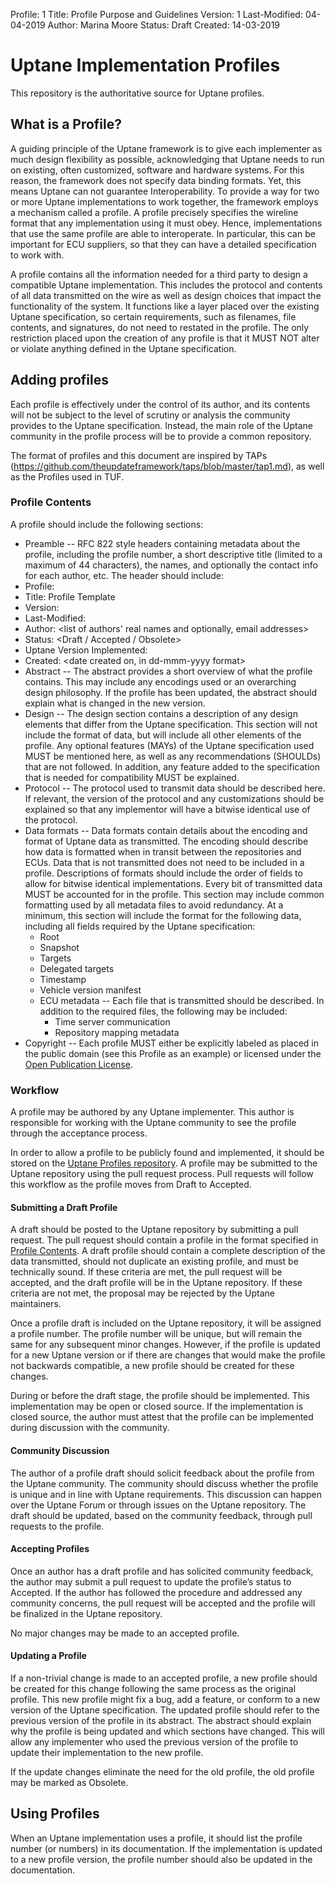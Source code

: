 Profile: 1
Title: Profile Purpose and Guidelines
Version: 1
Last-Modified: 04-04-2019
Author: Marina Moore
Status: Draft
Created: 14-03-2019

# Uptane Implementation Profiles

This repository is the authoritative source for Uptane profiles.

## What is a Profile?

A guiding principle of the Uptane framework is to give each implementer as much design flexibility as possible, acknowledging that Uptane needs to run on existing, often customized, software and hardware systems. For this reason, the framework does not specify data binding formats. Yet, this means Uptane can not guarantee Interoperability. To provide a way for two or more Uptane implementations to work together, the framework employs a mechanism called a profile. A profile precisely specifies the wireline format that any implementation using it must obey. Hence, implementations that use the same profile are able to interoperate. In particular, this can be important for ECU suppliers, so that they can have a detailed specification to work with.


A profile contains all the information needed for a third party to design a compatible Uptane implementation. This includes the protocol and contents of all data transmitted on the wire as well as design choices that impact the functionality of the system. It functions like a layer placed over the existing Uptane specification, so certain requirements, such as filenames, file contents, and signatures, do not need to restated in the profile. The only restriction placed upon the creation of any profile is that it MUST NOT alter or violate anything defined in the Uptane specification.

## Adding profiles

Each profile is effectively under the control of its author, and its contents will not be subject to the level of scrutiny or analysis the community provides to the Uptane specification. Instead, the main role of the Uptane community in the profile process will be to provide a common repository.


The format of profiles and this document are inspired by TAPs (https://github.com/theupdateframework/taps/blob/master/tap1.md), as well as the Profiles used in TUF.

### Profile Contents

A profile should include the following sections:

* Preamble -- RFC 822 style headers containing metadata about the profile, including the profile number, a short descriptive title (limited to a maximum of 44 characters), the names, and optionally the contact info for each author, etc. The header should include:
* Profile: <number>
* Title: Profile Template
* Version:
* Last-Modified:
* Author: <list of authors' real names and optionally, email addresses>
* Status: <Draft / Accepted / Obsolete>
* Uptane Version Implemented:
* Created: <date created on, in dd-mmm-yyyy format>
* Abstract -- The abstract provides a short overview of what the profile contains. This may include any encodings used or an overarching design philosophy. If the profile has been updated, the abstract should explain what is changed in the new version.
* Design -- The design section contains a description of any design elements that differ from the Uptane specification. This section will not include the format of data, but will include all other elements of the profile. Any optional features (MAYs) of the Uptane specification used MUST be mentioned here, as well as any recommendations (SHOULDs) that are not followed. In addition, any feature added to the specification that is needed for compatibility MUST be explained.
* Protocol -- The protocol used to transmit data should be described here. If relevant, the version of the protocol and any customizations should be explained so that any implementor will have a bitwise identical use of the protocol.
* Data formats -- Data formats contain details about the encoding and format of Uptane data as transmitted. The encoding should describe how data is formatted when in transit between the repositories and ECUs. Data that is not transmitted does not need to be included in a profile. Descriptions of formats should include the order of fields to allow for bitwise identical implementations. Every bit of transmitted data MUST be accounted for in the profile. This section may include common formatting used by all metadata files to avoid redundancy. At a minimum, this section will include the format for the following data, including all fields required by the Uptane specification:
  * Root
  * Snapshot
  * Targets
  * Delegated targets
  * Timestamp
  * Vehicle version manifest
  * ECU metadata -- Each file that is transmitted should be described. In addition to the required files, the following may be included:
    * Time server communication
    * Repository mapping metadata
* Copyright -- Each profile MUST either be explicitly labeled as placed in the public domain (see this Profile as an example) or licensed under the [Open Publication License](https://opencontent.org/openpub/).

### Workflow

A profile may be authored by any Uptane implementer. This author is responsible for working with the Uptane community to see the profile through the acceptance process. 

In order to allow a profile to be publicly found and implemented, it should be stored on the [Uptane Profiles repository](https://github.com/uptane/profiles). A profile may be submitted to the Uptane repository using the pull request process. Pull requests will follow this workflow as the profile moves from Draft to Accepted.

#### Submitting a Draft Profile

A draft should be posted to the Uptane repository by submitting a pull request. The pull request should contain a profile in the format specified in [Profile Contents](#profile-contents). A draft profile should contain a complete description of the data transmitted, should not duplicate an existing profile, and must be technically sound. If these criteria are met, the pull request will be accepted, and the draft profile will be in the Uptane repository. If these criteria are not met, the proposal may be rejected by the Uptane maintainers.

Once a profile draft is included on the Uptane repository, it will be assigned a profile number. The profile number will be unique, but will remain the same for any subsequent minor changes. However, if the profile is updated for a new Uptane version or if there are changes that would make the profile not backwards compatible, a new profile should be created for these changes.

During or before the draft stage, the profile should be implemented. This implementation may be open or closed source. If the implementation is closed source, the author must attest that the profile can be implemented during discussion with the community.

#### Community Discussion

The author of a profile draft should solicit feedback about the profile from the Uptane community. The community should discuss whether the profile is unique and in line with Uptane requirements. This discussion can happen over the Uptane Forum or through issues on the Uptane repository. The draft should be updated, based on the community feedback, through pull requests to the profile.

#### Accepting Profiles

Once an author has a draft profile and has solicited community feedback, the author may submit a pull request to update the profile’s status to Accepted. If the author has followed the procedure and addressed any community concerns, the pull request will be accepted and the profile will be finalized in the Uptane repository.

No major changes may be made to an accepted profile.

#### Updating a Profile

If a non-trivial change is made to an accepted profile, a new profile should be created for this change following the same process as the original profile. This new profile might fix a bug, add a feature, or conform to a new version of the Uptane specification. The updated profile should refer to the previous version of the profile in its abstract. The abstract should explain why the profile is being updated and which sections have changed. This will allow any implementer who used the previous version of the profile to update their implementation to the new profile.

If the update changes eliminate the need for the old profile, the old profile may be marked as Obsolete.

## Using Profiles

When an Uptane implementation uses a profile, it should list the profile number (or numbers) in its documentation. If the implementation is updated to a new profile version, the profile number should also be updated in the documentation.
